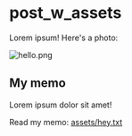 <!----collated-by-writhub--- -->

<!---writhub-collated-page examples/assets_simple/000-hello.md -->
# post_w_assets

Lorem ipsum! Here's a photo:

<img src="assets/images/hello.png" alt="hello.png">


## My memo

Lorem ipsum dolor sit amet!

Read my memo: [assets/hey.txt](assets/hey.txt)

<!---/writhub-collated-page examples/assets_simple/000-hello.md -->
